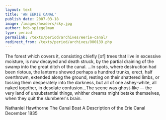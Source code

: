 ```yaml
---
layout: text
title: 'AN EERIE CANAL'
publish_date: 2007-03-18
image: /images/headers/sky.jpg
author: bob-spiegelman
type: period
permalink: /texts/period/archives/eerie-canal/
redirect_from: /texts/period/archives/000139.php
---
```

The forest which covers it, consisting chiefly [of] trees that live in excessive moisture, is now decayed and death struck, by the partial draining of the swamp into the great ditch of the canal. ...In spots, where destruction had been riotous, the lanterns showed perhaps a hundred trunks, erect, half overthrown, extended along the ground, resting on their shattered limbs, or tossing them desperately into the darkness, but all of one ashey-white, all naked together, in desolate confusion...The scene was ghost-like -- the very land of unsubstantial things, whither dreams might betake themselves, when they quit the slumberer's brain.

Nathaniel Hawthorne
The Canal Boat
A Description of the Erie Canal
December 1835
